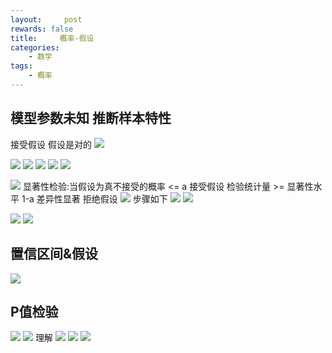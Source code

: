 ```yaml
---
layout:     post
rewards: false
title:     概率-假设
categories:
    - 数学
tags:
    - 概率
---
```


## 模型参数未知 推断样本特性

接受假设 假设是对的
![](https://ws1.sinaimg.cn/large/006tNbRwgy1fudnu19xk0j31kw143wjj.jpg)

![](https://ws3.sinaimg.cn/large/006tNbRwgy1fudnu4cnufj31kw0cqq4p.jpg)
![](https://ws3.sinaimg.cn/large/006tNbRwgy1fudnu83emcj31kw0ehjsp.jpg)
![](https://ws4.sinaimg.cn/large/006tNbRwgy1fudnud2hrpj31ko07q0tk.jpg)
![](https://ws2.sinaimg.cn/large/006tNbRwgy1fudnugdb9uj31kw0jr0um.jpg)
![](https://ws1.sinaimg.cn/large/006tNbRwgy1fudnujh7mnj31kw0q6wg3.jpg)

![](https://ws1.sinaimg.cn/large/006tNbRwgy1fudnuobqvlj31kw0n6mzr.jpg)
显著性检验:当假设为真不接受的概率 <= a 接受假设
检验统计量 >= 显著性水平 1-a 差异性显著 拒绝假设
![](https://ws3.sinaimg.cn/large/006tNbRwgy1fudnus5hbkj31kw0j7dhp.jpg)
步骤如下
![](https://ws3.sinaimg.cn/large/006tNbRwgy1fudnuw1remj314g0a8wff.jpg)
![](https://ws2.sinaimg.cn/large/006tNbRwgy1fudnuywdgnj316s02gt8u.jpg)

![](https://ws3.sinaimg.cn/large/006tNbRwgy1fudnv2f6v4j31dq0xsjtk.jpg)
![](https://ws1.sinaimg.cn/large/006tNbRwgy1fudnv5eyyyj31ea13ugoa.jpg)



## 置信区间&假设
![](https://ws4.sinaimg.cn/large/006tNbRwgy1fudnvf2e13j31kw1460wi.jpg)
## P值检验
![](https://ws2.sinaimg.cn/large/006tNbRwgy1fudnvr1e0qj31f206st98.jpg)
![](https://ws4.sinaimg.cn/large/006tNbRwgy1fudnvuaw4cj31ei0ds406.jpg)
理解
![](https://ws2.sinaimg.cn/large/006tNbRwgy1fudnvxxgfxj31fc06odgt.jpg)
![](https://ws2.sinaimg.cn/large/006tNbRwgy1fudnw1dojqj31dy09mmyg.jpg)
![](https://ws2.sinaimg.cn/large/006tNbRwgy1fudnw4gzjtj31ec09s75r.jpg)